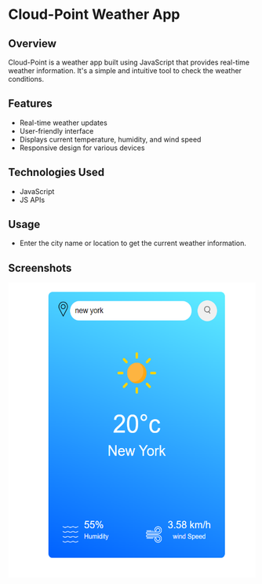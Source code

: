# Cloud-Point Weather App

## Overview

Cloud-Point is a weather app built using JavaScript that provides real-time weather information. It's a simple and intuitive tool to check the weather conditions.

## Features

- Real-time weather updates
- User-friendly interface
- Displays current temperature, humidity, and wind speed
- Responsive design for various devices

## Technologies Used

- JavaScript
- JS APIs

## Usage

- Enter the city name or location to get the current weather information.

## Screenshots

<img src="Cloud-img/Screenshot.png" alt="Weather App Screenshot" width="600" height="600">

